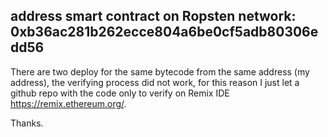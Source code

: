 address smart contract on Ropsten network: 0xb36ac281b262ecce804a6be0cf5adb80306edd56
------------------------------------------
There are two deploy for the same bytecode from the same address (my address), the verifying process did not work, for this reason I just let a github repo with the code only to verify on Remix IDE https://remix.ethereum.org/.

Thanks. 
